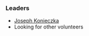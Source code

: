 ### Leaders

* [Joseph Konieczka](mailto:joseph.konieczka@owasp.org)
* Looking for other volunteers
